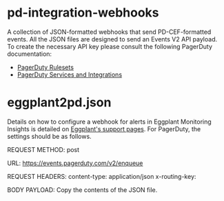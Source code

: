 # pd-integration-webhooks

A collection of JSON-formatted webhooks that send PD-CEF-formatted events.  All the JSON files are designed to send an Events V2 API payload.  To create the necessary API key please consult the following PagerDuty documentation:

* [PagerDuty Rulesets](https://support.pagerduty.com/docs/rulesets#send-events-to-a-global-ruleset)
* [PagerDuty Services and Integrations](https://support.pagerduty.com/docs/rulesets#send-events-to-a-global-ruleset)

# eggplant2pd.json

Details on how to configure a webhook for alerts in Eggplant Monitoring Insights is detailed on [Eggplant's support pages](http://docs.eggplantsoftware.com/EMI/emi-webhooks.htm).  For PagerDuty, the settings should be as follows.

REQUEST METHOD:
post

URL:
https://events.pagerduty.com/v2/enqueue

REQUEST HEADERS:
content-type: application/json
x-routing-key: <Insert Routing Key>

BODY PAYLOAD:
Copy the contents of the JSON file.
